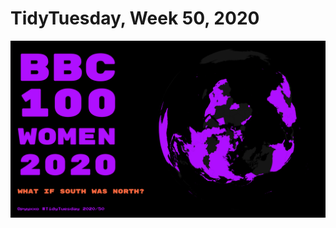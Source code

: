 # TidyTuesday, Week 50, 2020

![](https://raw.githubusercontent.com/pyykkojuha/tidytuesday/main/R/2020_50/TIDY_2020_50.png)
